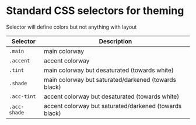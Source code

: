 
# Standard CSS selectors for theming

Selector will define colors but not anything with layout

Selector        | Description
----------------|-------------
`.main`         | main colorway
`.accent`       | accent colorway
`.tint`         | main colorway but desaturated (towards white)
`.shade`        | main colorway but saturated/darkened (towards black)
`.acc-tint`     | accent colorway but desaturated (towards white)
`.acc-shade`    | accent colorway but saturated/darkened (towards black)

